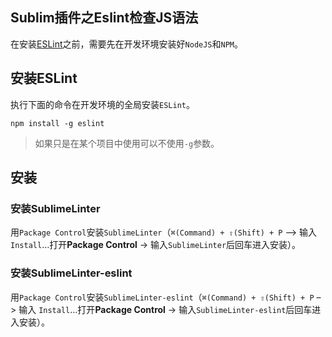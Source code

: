 ## Sublim插件之Eslint检查JS语法

在安装[ESLint](http://eslint.cn)之前，需要先在开发环境安装好`NodeJS`和`NPM`。

## 安装ESLint

执行下面的命令在开发环境的全局安装`ESLint`。

```
npm install -g eslint
```
> 如果只是在某个项目中使用可以不使用`-g`参数。


## 安装

### 安装SublimeLinter

用`Package Control`安装`SublimeLinter`（`⌘(Command) + ⇧(Shift) + P` –> 输入 `Install`…打开**Package Control** -> 输入`SublimeLinter`后回车进入安装）。

### 安装SublimeLinter-eslint

用`Package Control`安装`SublimeLinter-eslint`（`⌘(Command) + ⇧(Shift) + P` –> 输入 `Install`…打开**Package Control** -> 输入`SublimeLinter-eslint`后回车进入安装）。

